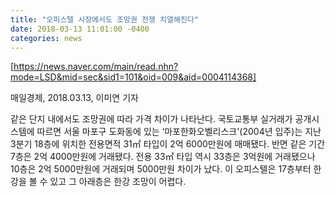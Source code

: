 ```yaml
---
title: "오피스텔 시장에서도 조망권 전쟁 치열해진다"
date: 2018-03-13 11:01:00 -0400
categories: news
---
```

[https://news.naver.com/main/read.nhn?mode=LSD&mid=sec&sid1=101&oid=009&aid=0004114368]

매일경제, 2018.03.13, 이미연 기자

같은 단지 내에서도 조망권에 따라 가격 차이가 나타난다. 국토교통부 실거래가 공개시스템에 따르면 서울 마포구 도화동에 있는 ‘마포한화오벨리스크'(2004년 입주)는 지난 3분기 18층에 위치한 전용면적 31㎡ 타입이 2억 6000만원에 매매됐다. 반면 같은 기간 7층은 2억 4000만원에 거래됐다. 전용 33㎡ 타입 역시 33층은 3억원에 거래됐으나 10층은 2억 5000만원에 거래되며 5000만원 차이가 났다. 이 오피스텔은 17층부터 한강을 볼 수 있고 그 아래층은 한강 조망이 어렵다.

[https://news.naver.com/main/read.nhn?mode=LSD&mid=sec&sid1=101&oid=009&aid=0004114368]: https://news.naver.com/main/read.nhn?mode=LSD&mid=sec&sid1=101&oid=009&aid=0004114368
